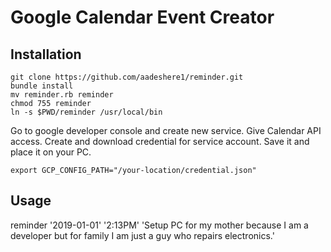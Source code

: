 # Google Calendar Event Creator


## Installation
```
git clone https://github.com/aadeshere1/reminder.git
bundle install
mv reminder.rb reminder
chmod 755 reminder
ln -s $PWD/reminder /usr/local/bin
```

Go to google developer console and create new service. Give Calendar API access.
Create and download credential for service account.
Save it and place it on your PC.

`export GCP_CONFIG_PATH="/your-location/credential.json"`

## Usage
reminder '2019-01-01' '2:13PM' 'Setup PC for my mother because I am a developer but for family I am just a guy who repairs electronics.'